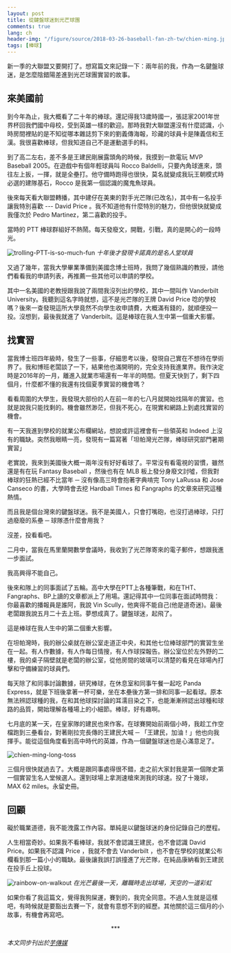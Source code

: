```yaml
---
layout: post
title: 從鍵盤球迷到光芒球團
comments: true
lang: ch
header-img: "/figure/source/2018-03-26-baseball-fan-zh-tw/chien-ming.jpg"
tags: [棒球]
---
```


新一季的大聯盟又要開打了。想寫篇文來記錄一下：兩年前的我，作為一名鍵盤球迷，是怎麼陰錯陽差進到光芒球團實習的故事。

## 來美國前

到今年為止，我大概看了二十年的棒球。還記得我13歲時國一，張誌家2001年世界杯回我們國中母校，受到英雄一樣的歡迎。那時我對大聯盟還沒有什麼認識，小時房間裡貼的是不知從哪本雜誌剪下來的劉義傳海報，珍藏的球員卡是陳義信和王漢。我很喜歡棒球，但我知道自己不是運動選手的料。

到了高二左右，差不多是王建民剛展露頭角的時候，我摸到一款電玩 MVP Baseball 2005。在遊戲中有個年輕球員叫 Rocco Baldelli，只要內角球進來，頭往左上扳，一揮，就是全壘打。他守備時跑得也很快，莫名就變成我玩王朝模式時必選的建隊基石，Rocco 是我第一個認識的魔鬼魚球員。

後來每天看大聯盟轉播，其中建仔在美東的對手光芒隊(已改名)，其中有一名投手讓我特別喜歡 --- David Price 。我不知道他有什麼特別的魅力，但他很快就變成我僅次於 Pedro Martinez，第二喜歡的投手。

當時的 PTT 棒球群組好不熱鬧。每天發廢文，開戰，引戰，真的是開心的一段時光。

![trolling-PTT-is-so-much-fun](/figure/source/2018-03-26-baseball-fan-zh-tw/trolling.png)
*十年後才發現卡諾真的是名人堂球員*

又過了幾年，當我大學畢業準備到美國念博士班時，我問了幾個熟識的教授，請他們看看我的申請列表，再推薦一些其他可以申請的學校。

其中一名美國的老教授跟我說了兩間我沒列出的學校，其中一間叫作 Vanderbilt University。我聽到這名字時就想，這不是光芒隊的王牌 David Price 唸的學校嗎？後來一查發現這所大學竟然不向學生收申請費，大概滿有錢的，就順便投一投。沒想到，最後我就進了 Vanderbilt。這是棒球在我人生中第一個重大影響。

## 找實習

當我博士班四年級時，發生了一些事，仔細思考以後，發現自己實在不想待在學術界了。我和博班老闆談了一下，結果他也滿開明的，完全支持我進業界。我作決定時是2016年的一月，離進入就業市場還有一年半的時間。但夏天快到了，剩下四個月，什麼都不懂的我還有找個夏季實習的機會嗎？

看看周圍的大學生，我發現大部份的人在前一年的七八月就開始找隔年的實習。也就是說我只能找剩的。機會雖然渺茫，但我不死心，在現實和網路上到處找實習的機會。

有一天我進到學校的就業公布欄網站，想說或許這裡會有一些領英和 Indeed 上沒有的職缺。突然我眼睛一亮，發現有一篇寫著「坦帕灣光芒隊，棒球研究部門暑期實習」

老實說，我來到美國後大概一兩年沒有好好看球了。平常沒有看電視的習慣，雖然還是有在玩 Fantasy Baseball ，然後也有在 MLB 板上發分身廢文討噓，但我對棒球的狂熱已經不比當年 ─ 沒有像高三時會抱著字典啃完 Tony LaRussa 和 Jose Canseco 的書，大學時會去挖 Hardball Times 和 Fangraphs 的文章來研究這種熱情。

而且我是個台灣來的鍵盤球迷。我不是美國人，只會打嘴砲，也沒打過棒球，只打過廢廢的系壘 ─ 球隊憑什麼會用我？

沒差，投看看吧。

二月中，當我在馬里蘭開數學會議時，我收到了光芒隊寄來的電子郵件，想跟我進一步面試。

我高興得不能自己。

後來和隊上的同事面試了五輪。高中大學在PTT上各種筆戰，和在THT、Fangraphs、BP上讀的文章都派上了用場。還記得其中一位同事在面試時問我：你最喜歡的播報員是誰阿，我說 Vin Scully，他爽得不能自己(他是道奇迷)。最後老闆跟我說五月二十去上班。夢想成真了。鍵盤球迷，起飛了。

這是棒球在我人生中的第二個重大影響。

在坦帕灣時，我的辦公桌就在辦公室走道正中央，和其他七位棒球部門的實習生坐在一起。有人作數據，有人作每日情搜，有人作球探報告。辦公室位於左外野的二樓，我的桌子隔壁就是老闆的辦公室，從他房間的玻璃可以清楚的看見在球場內打擊和守備練習的球員們。

每天除了和同事討論數據，研究棒球，在休息室和同事午餐一起吃 Panda Express，就是下班後拿著一杯可樂，坐在本壘後方第一排和同事一起看球。原本無法辨認球種的我，在和其他球探討論的耳濡目染之下，也能漸漸辨認出球種和球路的品質，開始理解各種場上的小細節。棒球，好有趣啊。

七月底的某一天，在皇家隊的建民也來作客。在球賽開始前兩個小時，我趁工作空檔跑到三壘看台，對著剛拉完長傳的王建民大喊 ─ 「王建民，加油！」他也向我揮手。能從這個角度看到高中時代的英雄，作為一個鍵盤球迷也是心滿意足了。

![chien-ming-long-toss](/figure/source/2018-03-26-baseball-fan-zh-tw/chien-ming.jpg)

三個月很快就過去了。大概是跟同事處得很不錯，走之前大家封我是第一個隊史第一個實習生名人堂候選人。還到球場上拿測速槍來測我的球速。投了十幾球，MAX 62 miles。永留史冊。

## 回顧

礙於職業道德，我不能洩露工作內容。單純是以鍵盤球迷的身份記錄自己的歷程。

人生相當奇妙。如果我不看棒球，我就不會認識王建民，也不會認識 David Price。如果我不認識 Price ，我就不會去 Vanderbilt ，也不會在學校的就業公布欄看到那一篇小小的職缺。最後讓我誤打誤撞進了光芒隊，在純品康納看到王建民在投手丘上投球。

![rainbow-on-walkout](/figure/source/2018-03-26-baseball-fan-zh-tw/rainbow.jpg)
*在光芒最後一天，離職時走出球場，天空的一道彩虹*

如果你看了我這篇文，覺得我狗屎運，賽到的，我完全同意。不過人生就是這樣吧，有時候就是要豁出去賽一下，就會有意想不到的經歷。其他關於這三個月的小故事，有機會再寫吧。

<p style="text-align: center;"> *** </p>

*本文同步刊出於[芋傳媒](https://taronews.tw/2018/03/28/19628/)*